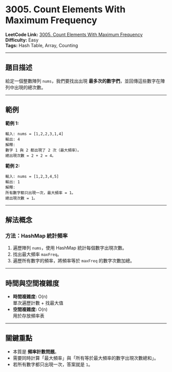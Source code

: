 # 3005. Count Elements With Maximum Frequency

**LeetCode Link:** [3005. Count Elements With Maximum Frequency](https://leetcode.com/problems/count-elements-with-maximum-frequency/)  
**Difficulty:** Easy  
**Tags:** Hash Table, Array, Counting

---

## 題目描述
給定一個整數陣列 `nums`，我們要找出出現 **最多次的數字們**，並回傳這些數字在陣列中出現的總次數。  

---

## 範例

**範例 1:**

```
輸入: nums = [1,2,2,3,1,4]
輸出: 4
解釋:
數字 1 與 2 都出現了 2 次（最大頻率）。
總出現次數 = 2 + 2 = 4。
```

**範例 2:**

```
輸入: nums = [1,2,3,4,5]
輸出: 1
解釋:
所有數字都只出現一次，最大頻率 = 1。
總出現次數 = 1。
```

---

## 解法概念

### 方法：HashMap 統計頻率
1. 遍歷陣列 `nums`，使用 HashMap 統計每個數字出現次數。  
2. 找出最大頻率 `maxFreq`。  
3. 遍歷所有數字的頻率，將頻率等於 `maxFreq` 的數字次數加總。  

---

## 時間與空間複雜度
- **時間複雜度:** O(n)  
  單次遍歷計數 + 找最大值  
- **空間複雜度:** O(n)  
  用於存放頻率表

---

## 關鍵重點
- 本質是 **頻率計數問題**。  
- 需要同時計算「最大頻率」與「所有等於最大頻率的數字出現次數總和」。  
- 若所有數字都只出現一次，答案就是 `1`。
